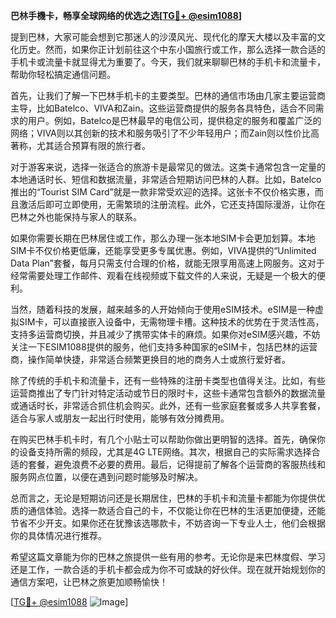 **巴林手機卡，畅享全球网络的优选之选[[TG💪+ @esim1088](https://t.me/s/esim1088)]**

提到巴林，大家可能会想到它那迷人的沙漠风光、现代化的摩天大楼以及丰富的文化历史。然而，如果你正计划前往这个中东小国旅行或工作，那么选择一款合适的手机卡或流量卡就显得尤为重要了。今天，我们就来聊聊巴林的手机卡和流量卡，帮助你轻松搞定通信问题。

首先，让我们了解一下巴林手机卡的主要类型。巴林的通信市场由几家主要运营商主导，比如Batelco、VIVA和Zain。这些运营商提供的服务各具特色，适合不同需求的用户。例如，Batelco是巴林最早的电信公司，提供稳定的服务和覆盖广泛的网络；VIVA则以其创新的技术和服务吸引了不少年轻用户；而Zain则以性价比高著称，尤其适合预算有限的旅行者。

对于游客来说，选择一张适合的旅游卡是最常见的做法。这类卡通常包含一定量的本地通话时长、短信和数据流量，非常适合短期访问巴林的人群。比如，Batelco推出的“Tourist SIM Card”就是一款非常受欢迎的选择。这张卡不仅价格实惠，而且激活后即可立即使用，无需繁琐的注册流程。此外，它还支持国际漫游，让你在巴林之外也能保持与家人的联系。

如果你需要长期在巴林居住或工作，那么办理一张本地SIM卡会更加划算。本地SIM卡不仅价格更低廉，还能享受更多专属优惠。例如，VIVA提供的“Unlimited Data Plan”套餐，每月只需支付合理的价格，就能无限享用高速上网服务。这对于经常需要处理工作邮件、观看在线视频或下载文件的人来说，无疑是一个极大的便利。

当然，随着科技的发展，越来越多的人开始倾向于使用eSIM技术。eSIM是一种虚拟SIM卡，可以直接嵌入设备中，无需物理卡槽。这种技术的优势在于灵活性高，支持多运营商切换，并且减少了携带实体卡的麻烦。如果你对eSIM感兴趣，不妨关注一下ESIM1088提供的服务，他们支持多种国家的eSIM卡，包括巴林的运营商，操作简单快捷，非常适合频繁更换目的地的商务人士或旅行爱好者。

除了传统的手机卡和流量卡，还有一些特殊的注册卡类型也值得关注。比如，有些运营商推出了专门针对特定活动或节日的限时卡，这些卡通常包含额外的数据流量或通话时长，非常适合抓住机会购买。此外，还有一些家庭套餐或多人共享套餐，适合与家人或朋友一起出行时使用，能够有效分摊费用。

在购买巴林手机卡时，有几个小贴士可以帮助你做出更明智的选择。首先，确保你的设备支持所需的频段，尤其是4G LTE网络。其次，根据自己的实际需求选择合适的套餐，避免浪费不必要的费用。最后，记得提前了解各个运营商的客服热线和服务网点位置，以便在遇到问题时能够及时解决。

总而言之，无论是短期访问还是长期居住，巴林的手机卡和流量卡都能为你提供优质的通信体验。选择一款适合自己的卡，不仅能让你在巴林的生活更加便捷，还能节省不少开支。如果你还在犹豫该选哪款卡，不妨咨询一下专业人士，他们会根据你的具体情况进行推荐。

希望这篇文章能为你的巴林之旅提供一些有用的参考。无论你是来巴林度假、学习还是工作，一款合适的手机卡都会成为你不可或缺的好伙伴。现在就开始规划你的通信方案吧，让巴林之旅更加顺畅愉快！

[[TG💪+ @esim1088](https://t.me/s/esim1088) ![Image](https://i.postimg.cc/4NQfJmqS/Snipaste-2025-05-13-00-14-12.png)]